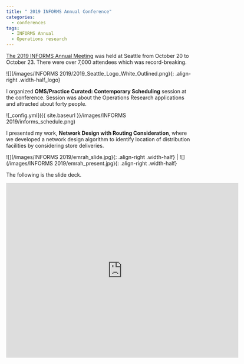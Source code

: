 ```yaml
---
title: " 2019 INFORMS Annual Conference"
categories:
  - conferences
tags:
  - INFORMS Annual
  - Operations research
--- 
```


[The 2019 INFORMS Annual Meeting](http://meetings2.informs.org/wordpress/seattle2019/) was held at 
Seattle from October 20 to October 23. There were
over 7,000 attendees which was record-breaking. 

<style type="text/css">
  p {
    .width-half_logo {width: 10%}
  }
</style>

 ![](/images/INFORMS 2019/2019_Seattle_Logo_White_Outlined.png){: .align-right .width-half_logo}

I organized **OMS/Practice Curated: Contemporary Scheduling** session
at the conference. Session was about the Operations Research applications and attracted
about forty people. 

![_config.yml]({{ site.baseurl }}/images/INFORMS 2019/informs_schedule.png)

I presented my work, **Network Design with Routing Consideration**, where we developed 
a network design algorithm to identify location of distribution facilities
by considering store deliveries. 

<style type="text/css">
  p {
    .width-half {width: 30%}
  }
</style>

 ![](/images/INFORMS 2019/emrah_slide.jpg){: .align-right .width-half} | ![](/images/INFORMS 2019/emrah_present.jpg){: .align-right .width-half} 


The following is the slide deck.

<style type="text/css">
  p {
    .responsive-wrap iframe{ max-width: 70%;};
  }
</style>

<div class="responsive-wrap">
<!-- this is the embed code provided by Google -->
  <iframe src="https://docs.google.com/presentation/d/1uKyUdQ2WzBUil71hkKUmFIzGBh_dYVwiN4GSFWfhLg4/embed?start=false&loop=false&delayms=3000" frameborder="0" width="630" height="473" allowfullscreen="true" mozallowfullscreen="true" webkitallowfullscreen="true"></iframe>
<!-- Google embed ends -->
</div>
